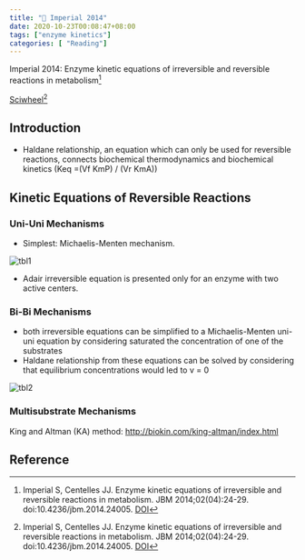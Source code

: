 ```yaml
---
title: "📝 Imperial 2014"
date: 2020-10-23T00:08:47+08:00
tags: ["enzyme kinetics"]
categories: [ "Reading"]
---
```


Imperial 2014: Enzyme kinetic equations of irreversible and reversible reactions in metabolism[^Imperial2014]

[Sciwheel](https://sciwheel.com/work/#/items/6173040)[^Imperial2014]

<!--more-->

## Introduction
* Haldane relationship, an equation which can only be used for reversible reactions, connects biochemical thermodynamics and biochemical kinetics (Keq =(Vf KmP) / (Vr KmA))

## Kinetic Equations of Reversible Reactions
### Uni-Uni Mechanisms
* Simplest: Michaelis-Menten mechanism.

![tbl1](https://user-images.githubusercontent.com/40054455/86619038-78514300-bfec-11ea-8113-5a8f5b56570f.png)
* Adair irreversible equation is presented only for an enzyme with two active centers.

### Bi-Bi Mechanisms
* both irreversible equations can be simplified to a Michaelis-Menten uni-uni equation by considering saturated the concentration of one of the substrates
* Haldane relationship from these equations can be solved by considering that equilibrium concentrations would led to v = 0

![tbl2](https://user-images.githubusercontent.com/40054455/86619041-7a1b0680-bfec-11ea-910b-bc6fa13c713e.png)

### Multisubstrate Mechanisms
King and Altman (KA) method: http://biokin.com/king-altman/index.html

## Reference

[^Imperial2014]: Imperial S, Centelles JJ. Enzyme kinetic equations of irreversible and reversible reactions in metabolism. JBM 2014;02(04):24-29. doi:10.4236/jbm.2014.24005. [DOI](http://www.scirp.org/journal/doi.aspx?DOI=10.4236/jbm.2014.24005)
